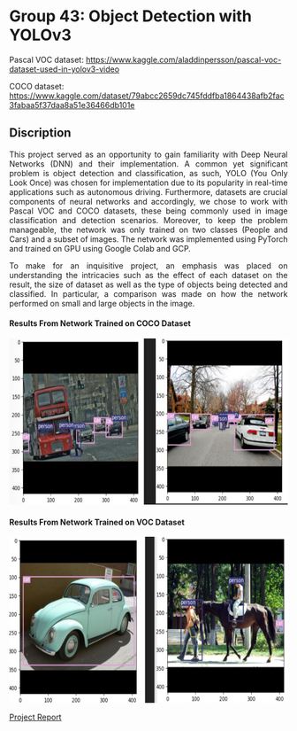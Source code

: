 # Group 43: Object Detection with YOLOv3 

Pascal VOC dataset: 
https://www.kaggle.com/aladdinpersson/pascal-voc-dataset-used-in-yolov3-video

COCO dataset: 
https://www.kaggle.com/dataset/79abcc2659dc745fddfba1864438afb2fac3fabaa5f37daa8a51e36466db101e

## Discription
<p align="justify">
This project served as an opportunity to gain familiarity with Deep Neural Networks (DNN) and their implementation. A common yet significant problem is object detection and classification, as such, YOLO (You Only Look Once) was chosen for implementation due to its popularity in real-time applications such as autonomous driving. Furthermore, datasets are crucial components of neural networks and accordingly, we chose to work with Pascal VOC and COCO datasets, these being commonly used in image classification and detection scenarios. Moreover, to keep the problem manageable, the network was only trained on two classes (People and Cars) and a subset of images. The network was implemented using PyTorch and trained on GPU using Google Colab and GCP.
</p> 

<p align="justify">
To make for an inquisitive project, an emphasis was placed on understanding the intricacies such as the effect of each dataset on the result, the size of dataset as well as the type of objects being detected and classified. In particular, a comparison was made on how the network performed on small and large objects in the image.
</p> 

#### Results From Network Trained on COCO Dataset
<img src="COCO-1_clf2ph1.png"  width="750" height="300"/>

#### Results From Network Trained on VOC Dataset
<img src="VOC-1_clfph1.JPG"  width="750" height="300"/>

[Project Report](Object%20detection%20with%20YOLOv3.pdf)
